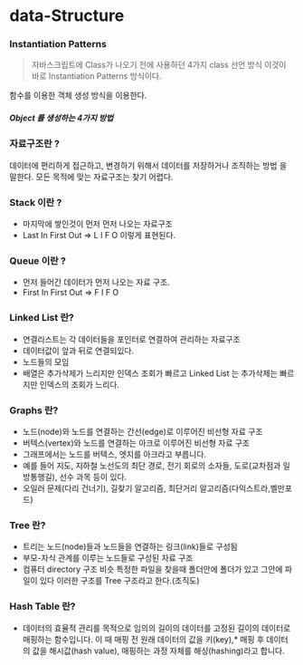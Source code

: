 # data-Structure

### Instantiation Patterns

> 자바스크립트에 Class가 나오기 전에 사용하던 4가지 class 선언 방식 이것이 바로 Instantiation Patterns 방식이다.

함수를 이용한 객체 생성 방식을 이용한다.

##### Object 를 생성하는 4가지 방법

### 자료구조란 ?

데이터에 편리하게 접근하고, 변경하기 위해서 데이터를 저장하거나 조직하는 방법 을 말한다. 모든 목적에 맞는 자료구조는 찾기 어렵다.

### Stack 이란 ?

- 마지막에 쌓인것이 먼저 먼저 나오는 자료구조
- Last In First Out => L I F O 이렇게 표현된다.

### Queue 이란 ?

- 먼저 들어간 데이터가 먼저 나오는 자료 구조.
- First In First Out => F I F O

### Linked List 란?

- 연결리스트는 각 데이터들을 포인터로 연결하여 관리하는 자료구조
- 데이터값이 앞과 뒤로 연결되있다.
- 노드들의 모임
- 배열은 추가삭제가 느리지만 인덱스 조회가 빠르고 Linked List 는 추가삭제는 빠르지만 인덱스의 조회가 느리다.

### Graphs 란?

- 노드(node)와 노드를 연결하는 간선(edge)로 이루어진 비선형 자료 구조
- 버텍스(vertex)와 노드를 연결하는 아크로 이루어진 비선형 자료 구조
- 그래프에서는 노드를 버텍스, 엣지를 아크라고 부릅니다.
- 예를 들어 지도, 지하철 노선도의 최단 경로, 전기 회로의 소자들, 도로(교차점과 일방통행길), 선수 과목 등이 있다.
- 오일러 문제(다리 건너기), 길찾기 알고리즘, 최단거리 알고리즘(다익스트라,벨만포드)

### Tree 란?

- 트리는 노드(node)들과 노드들을 연결하는 링크(link)들로 구성됨
- 부모-자식 관계를 이루는 노드들로 구성된 자료 구조
- 컴퓨터 directory 구조 비슷 특정한 파일을 찾을때 폴더안에 폴더가 있고 그안에 파일이 있다 이러한 구조를 Tree 구조라고 한다.(조직도)

### Hash Table 란?

- 데이터의 효율적 관리를 목적으로 임의의 길이의 데이터를 고정된 길이의 데이터로 매핑하는 함수입니다. 이 때 매핑 전 원래 데이터의 값을 키(key),\* 매핑 후 데이터의 값을 해시값(hash value), 매핑하는 과정 자체를 해싱(hashing)라고 합니다.
